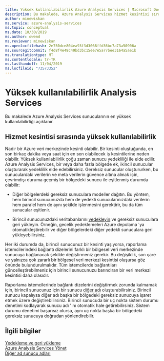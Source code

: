 ```yaml
---
title: Yüksek kullanılabilirlik Azure Analysis Services | Microsoft Docs
description: Bu makalede, Azure Analysis Services hizmet kesintisi sırasında yüksek kullanılabilirlik sağlar.
author: minewiskan
ms.service: azure-analysis-services
ms.topic: conceptual
ms.date: 10/30/2019
ms.author: owend
ms.reviewer: minewiskan
ms.openlocfilehash: 2e750dce804ea93f3d3068ffd36bc7a73a50906a
ms.sourcegitcommit: f4d8f4e48c49bd3bc15ee7e5a77bee3164a5ae1b
ms.translationtype: MT
ms.contentlocale: tr-TR
ms.lasthandoff: 11/04/2019
ms.locfileid: "73573352"
---
```

# <a name="analysis-services-high-availability"></a>Yüksek kullanılabilirlik Analysis Services

Bu makalede Azure Analysis Services sunucularının en yüksek kullanılabilirliği açıklanır. 

## <a name="assuring-high-availability-during-a-service-disruption"></a>Hizmet kesintisi sırasında yüksek kullanılabilirlik

Nadir bir Azure veri merkezinde kesinti olabilir. Bir kesinti oluştuğunda, en son birkaç dakika veya saat için en son olabilecek iş kesintilerine neden olabilir. Yüksek kullanılabilirlik çoğu zaman sunucu yedekliliği ile elde edilir. Azure Analysis Services, bir veya daha fazla bölgede ek, ikincil sunucular oluşturarak yedeklilik elde edebilirsiniz. Gereksiz sunucular oluştururken, bu sunuculardaki verilerin ve meta verilerin güvence altına almak için, çevrimdışı duruma geçmiş bir bölgedeki sunucu ile eşitlenmiş durumda olabilir:

* Diğer bölgelerdeki gereksiz sunuculara modeller dağıtın. Bu yöntem, hem birincil sunucunuzda hem de yedekli sunucularınızdaki verilerin hem paralel hem de aynı şekilde işlenmesini gerektirir, bu da tüm sunucular eşitlenir.

* Birincil sunucunuzdaki veritabanlarını [yedekleyin](analysis-services-backup.md) ve gereksiz sunuculara geri yükleyin. Örneğin, gecelik yedeklemeleri Azure depolama 'ya otomatikleştirebilir ve diğer bölgelerdeki diğer yedekli sunuculara geri yükleyebilirsiniz. 

Her iki durumda da, birincil sunucunuz bir kesinti yaşıyorsa, raporlama istemcilerindeki bağlantı dizelerini farklı bir bölgesel veri merkezinde sunucuya bağlanacak şekilde değiştirmeniz gerekir. Bu değişiklik, son çare ve yalnızca çok zararlı bir bölgesel veri merkezi kesintisi oluşursa göz önünde bulundurulmalıdır. Tüm istemcilerde bağlantıları güncelleştirebilmeniz için birincil sunucunuzu barındıran bir veri merkezi kesintisi daha olasıdır. 

Raporlama istemcilerinde bağlantı dizelerini değiştirmek zorunda kalmamak için, birincil sunucunuz için bir sunucu [diğer adı](analysis-services-server-alias.md) oluşturabilirsiniz. Birincil sunucu kapalıysa diğer adı başka bir bölgedeki gereksiz sunucuya işaret etmek üzere değiştirebilirsiniz. Birincil sunucuda bir uç nokta sistem durumu denetimi kodlayarak sunucu adı ' nı otomatik hale getirebilirsiniz. Sistem durumu denetimi başarısız olursa, aynı uç nokta başka bir bölgedeki gereksiz sunucuya doğrudan yönlendirebilir. 

## <a name="related-information"></a>İlgili bilgiler

[Yedekleme ve geri yükleme](analysis-services-backup.md)   
[Azure Analysis Services  Yönet](analysis-services-manage.md)  
[Diğer ad sunucu adları](analysis-services-server-alias.md) 


